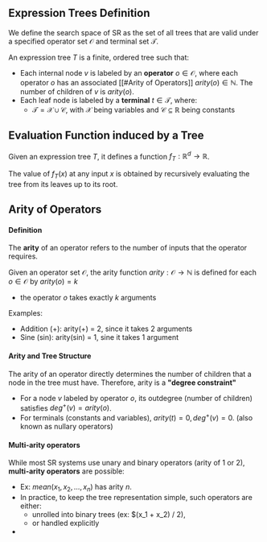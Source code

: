 ## Expression Trees Definition
We define the search space of SR as the set of all trees that are valid under a specified operator set $\mathcal{O}$ and terminal set $\mathcal{T}$.

An expression tree $T$ is a finite, ordered tree such that:
- Each internal node $v$ is labeled by an **operator** $o \in \mathcal{O}$, where each operator $o$ has an associated [[#Arity of Operators]] $arity(o) \in \mathbb{N}$. The number of children of $v$ is $arity(o)$. 
- Each leaf node is labeled by a **terminal** $t \in \mathcal{T}$, where:
	- $\mathcal{T} = \mathcal{X} \cup \mathcal{C}$, with $\mathcal{X}$ being variables and $\mathcal{C} \subseteq \mathbb{R}$ being constants
## Evaluation Function induced by a Tree
Given an expression tree $T$, it defines a function $f_T: \mathbb{R}^d \rightarrow \mathbb{R}$.

The value of $f_T(x)$ at any input $x$ is obtained by recursively evaluating the tree from its leaves up to its root. 
## Arity of Operators
#### Definition
The **arity** of an operator refers to the number of inputs that the operator requires.

Given an operator set $\mathcal{O}$, the arity function $arity : \mathcal{O} \rightarrow \mathbb{N}$ is defined for each $o \in \mathcal{O}$ by $arity(o) = k$
- the operator $o$ takes exactly $k$ arguments

Examples:
- Addition (+): arity(+) = 2, since it takes 2 arguments
- Sine (sin): arity(sin) = 1, sine it takes 1 argument
#### Arity and Tree Structure
The arity of an operator directly determines the number of children that a node in the tree must have. 
Therefore, arity is a **"degree constraint"**
- For a node $v$ labeled by operator $o$, its outdegree (number of children) satisfies $deg^+(v) = arity(o)$.
- For terminals (constants and variables), $arity(t) = 0, deg^+(v) = 0$. (also known as nullary operators)
#### Multi-arity operators
While most SR systems use unary and binary operators (arity of 1 or 2), **multi-arity operators** are possible:
- Ex: $mean(x_1, x_2, \dots, x_n)$ has arity $n$.
- In practice, to keep the tree representation simple, such operators are either:
	- unrolled into binary trees (ex: $(x_1 + x_2) / 2),
	- or handled explicitly
- 